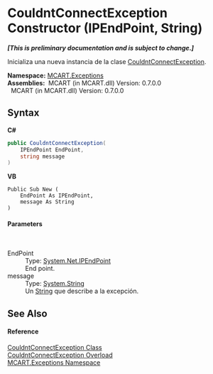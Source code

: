 # CouldntConnectException Constructor (IPEndPoint, String)
 _**\[This is preliminary documentation and is subject to change.\]**_

Inicializa una nueva instancia de la clase <a href="1f33e8cf-489f-8346-eeac-bb1aff729bf7">CouldntConnectException</a>.

**Namespace:**&nbsp;<a href="36e6166c-cb29-ee06-1b8a-ebc61fae7b0a">MCART.Exceptions</a><br />**Assemblies:**&nbsp;&nbsp;MCART (in MCART.dll) Version: 0.7.0.0<br />&nbsp;&nbsp;MCART (in MCART.dll) Version: 0.7.0.0<br />

## Syntax

**C#**<br />
``` C#
public CouldntConnectException(
	IPEndPoint EndPoint,
	string message
)
```

**VB**<br />
``` VB
Public Sub New ( 
	EndPoint As IPEndPoint,
	message As String
)
```


#### Parameters
&nbsp;<dl><dt>EndPoint</dt><dd>Type: <a href="http://msdn2.microsoft.com/es-es/library/fzszfbba" target="_blank">System.Net.IPEndPoint</a><br />End point.</dd><dt>message</dt><dd>Type: <a href="http://msdn2.microsoft.com/es-es/library/s1wwdcbf" target="_blank">System.String</a><br />Un <a href="http://msdn2.microsoft.com/es-es/library/s1wwdcbf" target="_blank">String</a> que describe a la excepción.</dd></dl>

## See Also


#### Reference
<a href="1f33e8cf-489f-8346-eeac-bb1aff729bf7">CouldntConnectException Class</a><br /><a href="86ac2c86-5425-70f5-3b9f-5b54f8a923de">CouldntConnectException Overload</a><br /><a href="36e6166c-cb29-ee06-1b8a-ebc61fae7b0a">MCART.Exceptions Namespace</a><br />